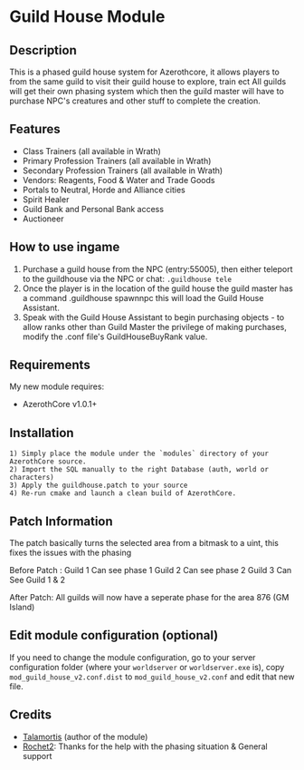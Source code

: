 
# Guild House Module


## Description

This is a phased guild house system for Azerothcore, it allows players to from the same guild to visit their guild house to explore, train ect
All guilds will get their own phasing system which then the guild master will have to purchase NPC's creatures and other stuff to complete the creation. 

## Features

* Class Trainers (all available in Wrath)
* Primary Profession Trainers (all available in Wrath)
* Secondary Profession Trainers (all available in Wrath)
* Vendors: Reagents, Food & Water and Trade Goods
* Portals to Neutral, Horde and Alliance cities
* Spirit Healer
* Guild Bank and Personal Bank access
* Auctioneer

## How to use ingame
1) Purchase a guild house from the NPC (entry:55005), then either teleport to the guildhouse via the NPC or chat: `.guildhouse tele`
2) Once the player is in the location of the guild house the guild master has a command .guildhouse spawnnpc this will load the Guild House Assistant.
3) Speak with the Guild House Assistant to begin purchasing objects - to allow ranks other than Guild Master the privilege of making purchases, modify the .conf file's GuildHouseBuyRank value.

## Requirements

My new module requires:

- AzerothCore v1.0.1+

## Installation

```
1) Simply place the module under the `modules` directory of your AzerothCore source. 
2) Import the SQL manually to the right Database (auth, world or characters)
3) Apply the guildhouse.patch to your source 
4) Re-run cmake and launch a clean build of AzerothCore.
```
## Patch Information

The patch basically turns the selected area from a bitmask to a uint, this fixes the issues with the phasing

Before Patch :
Guild 1 Can see phase 1
Guild 2 Can see phase 2
Guild 3 Can See Guild 1 & 2

After Patch: 
All guilds will now have a seperate phase for the area 876 (GM Island)

## Edit module configuration (optional)

If you need to change the module configuration, go to your server configuration folder (where your `worldserver` or `worldserver.exe` is), copy `mod_guild_house_v2.conf.dist` to `mod_guild_house_v2.conf` and edit that new file.

## Credits

* [Talamortis](https://github.com/talamortis) (author of the module)
* [Rochet2](https://github.com/Rochet2/): Thanks for the help with the phasing situation & General support

